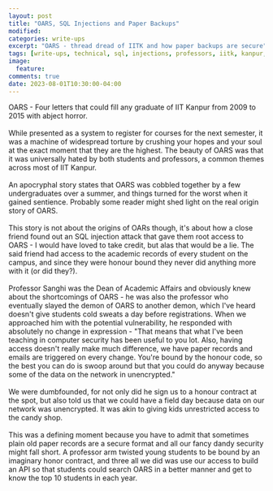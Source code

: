 ```yaml
---
layout: post
title: "OARS, SQL Injections and Paper Backups"
modified:
categories: write-ups
excerpt: "OARS - thread dread of IITK and how paper backups are secure"
tags: [write-ups, technical, sql, injections, professors, iitk, kanpur, iit]
image:
  feature:
comments: true
date: 2023-08-01T10:30:00-04:00
---
```

OARS - Four letters that could fill any graduate of IIT Kanpur from 2009 to 2015 with abject horror.<br/><br/>
While presented as a system to register for courses for the next semester, it was a machine of widespread torture by crushing your hopes and your soul at the exact moment that they are the highest. The beauty of OARS was that it was universally hated by both students and professors, a common themes across most of IIT Kanpur.<br/><br/>
An apocryphal story states that OARS was cobbled together by a few undergraduates over a summer, and things turned for the worst when it gained sentience. Probably some reader might shed light on the real origin story of OARS.<br/><br/>
This story is not about the origins of OARs though, it's about how a close friend found out an SQL injection attack that gave them root access to OARS - I would have loved to take credit, but alas that would be a lie. The said friend had access to the academic records of every student on the campus, and since they were honour bound they never did anything more with it (or did they?).<br/><br/>
Professor Sanghi was the Dean of Academic Affairs and obviously knew about the shortcomings of OARS - he was also the professor who eventually slayed the demon of OARS to another demon, which I've heard doesn't give students cold sweats a day before registrations. When we approached him with the potential vulnerability, he responded with absolutely no change in expression - "That means that what I've been teaching in computer security has been useful to you lot. Also, having access doesn't really make much difference, we have paper records and emails are triggered on every change. You're bound by the honour code, so the best you can do is swoop around but that you could do anyway because some of the data on the network in unencrypted."<br/><br/>
We were dumbfounded, for not only did he sign us to a honour contract at the spot, but also told us that we could have a field day because data on our network was unencrypted. It was akin to giving kids unrestricted access to the candy shop.<br/><br/>
This was a defining moment because you have to admit that sometimes plain old paper records are a secure format and all our fancy dandy security might fall short. A professor arm twisted young students to be bound by an imaginary honor contract, and three all we did was use our access to build an API so that students could search OARS in a better manner and get to know the top 10 students in each year.
